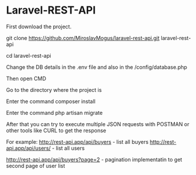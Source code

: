 # Laravel-REST-API

First download the project.

git clone https://github.com/MiroslavMogus/laravel-rest-api.git laravel-rest-api

cd laravel-rest-api

Change the DB details in the .env file and also in the /config/database.php

Then open CMD

Go to the directory where the project is

Enter the command composer install

Enter the command php artisan migrate

After that you can try to execute multiple JSON requests with POSTMAN or other tools like CURL to get the response

For example:
http://rest-api.app/api/buyers - list all buyers
http://rest-api.app/api/users/ - list all users

http://rest-api.app/api/buyers?page=2 - pagination implementatin to get second page of user list
